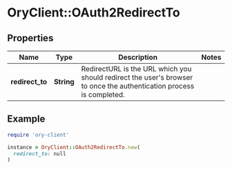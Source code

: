 # OryClient::OAuth2RedirectTo

## Properties

| Name | Type | Description | Notes |
| ---- | ---- | ----------- | ----- |
| **redirect_to** | **String** | RedirectURL is the URL which you should redirect the user&#39;s browser to once the authentication process is completed. |  |

## Example

```ruby
require 'ory-client'

instance = OryClient::OAuth2RedirectTo.new(
  redirect_to: null
)
```

